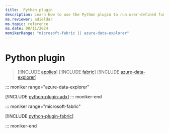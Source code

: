 ```yaml
---
title:  Python plugin
description: Learn how to use the Python plugin to run user-defined functions using a Python script.
ms.reviewer: adieldar
ms.topic: reference
ms.date: 08/11/2024
monikerRange: "microsoft-fabric || azure-data-explorer"
---
```

# Python plugin

> [!INCLUDE [applies](../includes/applies-to-version/applies.md)] [!INCLUDE [fabric](../includes/applies-to-version/fabric.md)] [!INCLUDE [azure-data-explorer](../includes/applies-to-version/azure-data-explorer.md)]

::: moniker range="azure-data-explorer"

[!INCLUDE [python-plugin-adx](../includes/python-plugin-adx.md)]
::: moniker-end

::: moniker range="microsoft-fabric"

[!INCLUDE [python-plugin-fabric](../includes/python-plugin-fabric.md)]

::: moniker-end
